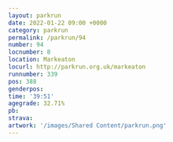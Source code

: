 ```yaml
---
layout: parkrun
date: 2022-01-22 09:00 +0000
category: parkrun
permalink: /parkrun/94
number: 94
locnumber: 8
location: Markeaton
locurl: http://parkrun.org.uk/markeaton
runnumber: 339
pos: 388
genderpos: 
time: '39:51'
agegrade: 32.71%
pb: 
strava: 
artwork: '/images/Shared Content/parkrun.png'
---
```

